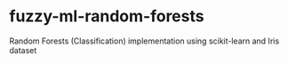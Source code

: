 # fuzzy-ml-random-forests
Random Forests (Classification) implementation using scikit-learn and Iris dataset
